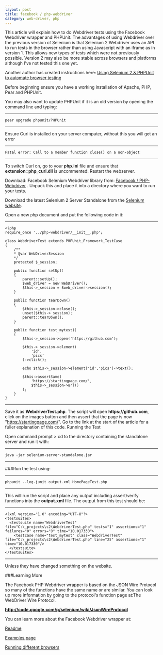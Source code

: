 ```yaml
---
layout: post
title: facebook / php-webdriver
category: web-driver, php
---
```


This article will explain how to do Webdriver tests using the Facebook Webdriver wrapper and PHPUnit. The advantages of using Webdriver over the previous version of Selenium is that Selenium 2 Webdriver uses an API to run tests in the browser rather than using Javascript with an iframe as in version 1. This allows new types of tests which were not previously possible. Version 2 may also be more stable across browsers and platforms although I've not tested this one yet.

Another author has created instructions here:
[Using Selenium 2 & PHPUnit to automate browser testing](http://edvanbeinum.com/using-selenium-2-phpunit-to-automate-browser-testing)

Before beginning ensure you have a working installation of Apache, PHP, Pear and PHPUnit.

You may also want to update PHPUnit if it is an old version by opening the command line and typing:

-----------------------------------
    pear upgrade phpunit/PHPUnit

-----------------------------------

Ensure Curl is installed on your server computer, without this you will get an error

-----------------------------------
    Fatal error: Call to a member function close() on a non-object
  
-----------------------------------

To switch Curl on, go to your __php.ini__ file and ensure that __extension=php_curl.dll__ is uncommented. Restart the webserver.

Download: Facebook Selenium Webdriver library from: [Facebook / PHP-Webdriver](https://github.com/facebook/php-webdriver) . Unpack this and place it into a directory where you want to run your tests.

Download the latest Selenium 2 Server Standalone from the [Selenium website](http://seleniumhq.org/download/).


Open a new php document and put the following code in it: 

------------------------------------
    <?php
    require_once '../php-webdriver/__init__.php';
    
    class WebdriverTest extends PHPUnit_Framework_TestCase
    {
        /** 
        * @var WebDriverSession
        */
        protected $_session;
    
        public function setUp()
        {
            parent::setUp();
            $web_driver = new WebDriver();
            $this->_session = $web_driver->session();
        }
    
        public function tearDown()
        {
            $this->_session->close();
            unset($this->_session);
            parent::tearDown();
        }
    
        public function test_mytest()
        {
            $this->_session->open('https://github.com');
    
            $this->_session->element(
                'id',
                'pics'
            )->click();
            
            echo $this->_session->element('id','pics')->text();
    
            $this->assertSame(
                'https://startingpage.com/', 
                $this->_session->url()
            );
        }
    }
      
-------------------------------------------------

Save it as __WebdriverTest.php__. The script will open __https://github.com__, click on the images button and then assert that the page is now "https://startingpage.com/". Go to the link at the start of the article for a fuller explanation of this code. 
Running the Test

Open command prompt > cd to the directory containing the standalone server and run it with:

-------------------------------------------
    java -jar selenium-server-standalone.jar
  
-------------------------------------------

###Run the test using:

--------------------------------------------

    phpunit --log-junit output.xml HomePageTest.php
  
------------------------------------------

This will run the script and place any output including assert/verify functions into the __output.xml__ file. The output from this test should be:

--------------------------------------------
    <?xml version="1.0" encoding="UTF-8"?>
    <testsuites>
      <testsuite name="WebdriverTest" file="C:\_projects\s2\WebdriverTest.php" tests="1" assertions="1" failures="0" errors="0" time="10.017330">
        <testcase name="test_mytest" class="WebdriverTest" file="C:\_projects\s2\WebdriverTest.php" line="25" assertions="1" time="10.017330"/>
      </testsuite>
    </testsuites>
  
-------------------------------------------

Unless they have changed something on the website. 

###Learning More

The Facebook PHP Webdriver wrapper is based on the JSON Wire Protocol so many of the functions have the same name or are similar. You can look up more information by going to the protocol's function page at:The WebDriver Wire Protocol.

 __http://code.google.com/p/selenium/wiki/JsonWireProtocol__

You can learn more about the Facebook Webdriver wrapper at: 

[Readme](https://github.com/facebook/php-webdriver#readme)

[Examples page](https://github.com/facebook/php-webdriver/wiki/Example-command-reference)

[Running different browsers](https://github.com/facebook/php-webdriver/wiki/Launching-Browsers)
